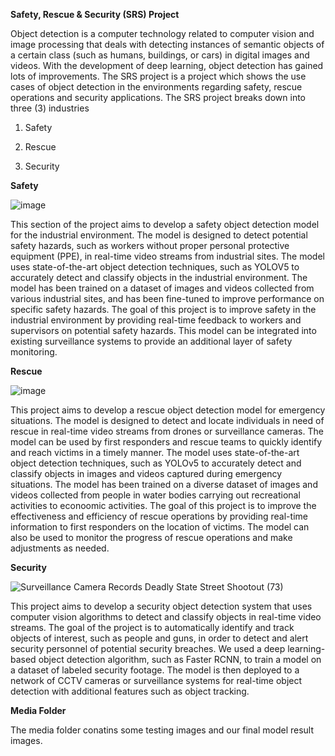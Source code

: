 **Safety, Rescue & Security (SRS) Project**

Object detection is a computer technology related to computer vision and image processing that deals with detecting instances of semantic objects of a certain class (such as humans, buildings, or cars) in digital images and videos. With the development of deep learning, object detection has gained lots of improvements.
The SRS project is a project which shows the use cases of object detection in the environments regarding safety, rescue operations and security applications.
The SRS project breaks down into three (3) industries

1) Safety

2) Rescue

3) Security

**Safety**

![image](https://user-images.githubusercontent.com/66518563/215282669-a22fdd09-3525-45c5-9c02-bcb61753a031.png)

This section of the project aims to develop a safety object detection model for the industrial environment. The model is designed to detect potential safety hazards, such as workers without proper personal protective equipment (PPE), in real-time video streams from industrial sites.
The model uses state-of-the-art object detection techniques, such as YOLOV5 to accurately detect and classify objects in the industrial environment. The model has been trained on a dataset of images and videos collected from various industrial sites, and has been fine-tuned to improve performance on specific safety hazards.
The goal of this project is to improve safety in the industrial environment by providing real-time feedback to workers and supervisors on potential safety hazards. This model can be integrated into existing surveillance systems to provide an additional layer of safety monitoring.

**Rescue**

![image](https://user-images.githubusercontent.com/66518563/215282688-fc10a2ca-3446-4aeb-8fd2-d0fab1837f2c.png)

This project aims to develop a rescue object detection model for emergency situations. The model is designed to detect and locate individuals in need of rescue in real-time video streams from drones or surveillance cameras. The model can be used by first responders and rescue teams to quickly identify and reach victims in a timely manner.
The model uses state-of-the-art object detection techniques, such as YOLOv5 to accurately detect and classify objects in images and videos captured during emergency situations. The model has been trained on a diverse dataset of images and videos collected from people in water bodies carrying out recreational activities to econoomic activities.
The goal of this project is to improve the effectiveness and efficiency of rescue operations by providing real-time information to first responders on the location of victims. The model can also be used to monitor the progress of rescue operations and make adjustments as needed.

**Security**

![Surveillance Camera Records Deadly State Street Shootout (73)](https://user-images.githubusercontent.com/66518563/215283052-864a3c26-949f-4515-be47-2c039ab8bf9e.jpg)


This project aims to develop a security object detection system that uses computer vision algorithms to detect and classify objects in real-time video streams. The goal of the project is to automatically identify and track objects of interest, such as people and guns, in order to detect and alert security personnel of potential security breaches.
We used a deep learning-based object detection algorithm, such as Faster RCNN, to train a model on a dataset of labeled security footage.
The model is then deployed to a network of CCTV cameras or surveillance systems for real-time object detection with additional features such as object tracking.

**Media Folder**

The media folder conatins some testing images and our final model result images.
